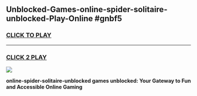 
## Unblocked-Games-online-spider-solitaire-unblocked-Play-Online #gnbf5
<h3>
<a href="https://news.freeplayer.one?title=online-spider-solitaire-unblocked&ref=3">CLICK TO PLAY</a></h3>
<hr>

<h3>
<a href="https://news.freeplayer.one?title=online-spider-solitaire-unblocked&ref=3">CLICK 2 PLAY</a>
  
</h3>

<a href="https://news.freeplayer.one?title=online-spider-solitaire-unblocked&ref=3"><img src="https://clearcache.store/games.png"></a>


**online-spider-solitaire-unblocked games unblocked: Your Gateway to Fun and Accessible Online Gaming**
